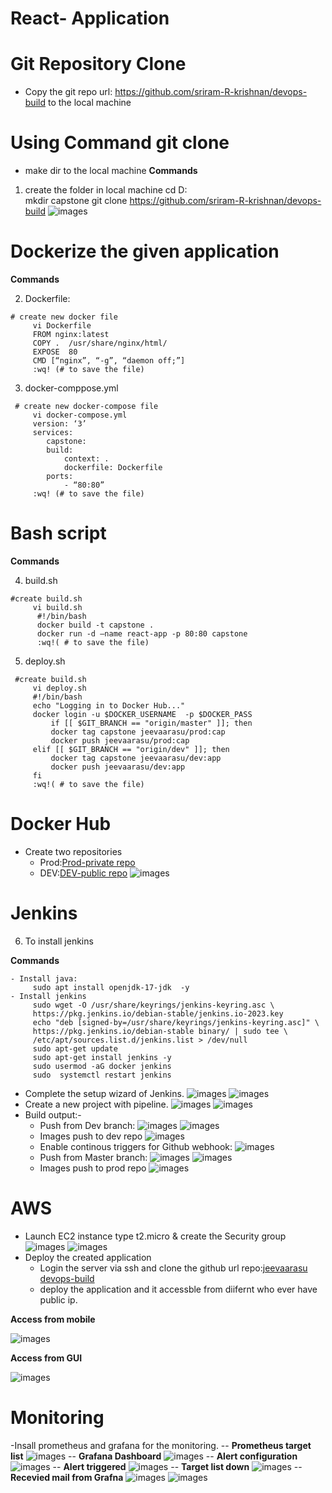 # React- Application
# Git Repository Clone
- Copy the git repo url: https://github.com/sriram-R-krishnan/devops-build to the local machine
# Using Command git clone
- make dir to the local machine
**Commands**
1. create the folder in local machine
      cd D:\
      mkdir capstone
      git clone https://github.com/sriram-R-krishnan/devops-build
      ![images](https://github.com/JeevaArasu/devops_build/blob/dev/images/Screenshot%202024-04-07%20231057.png)

# Dockerize the given application
**Commands** 

2. Dockerfile:
```
# create new docker file
  	 vi Dockerfile
   	 FROM nginx:latest
  	 COPY .  /usr/share/nginx/html/
  	 EXPOSE  80
  	 CMD [“nginx”, “-g”, “daemon off;”]
	 :wq! (# to save the file)
``` 
3. docker-comppose.yml
```
 # create new docker-compose file
   	 vi docker-compose.yml
	 version: ‘3’
	 services:
	 	capstone: 
		build: 
			context: .
			dockerfile: Dockerfile
		ports:
		    - “80:80”
	 :wq! (# to save the file)
```
# Bash script
**Commands** 

4. build.sh
 ```
 #create build.sh
	  vi build.sh
	   #!/bin/bash
	   docker build -t capstone .
	   docker run -d –name react-app -p 80:80 capstone
	   :wq!( # to save the file)
```
5. deploy.sh
```
 #create build.sh
	 vi deploy.sh
	 #!/bin/bash
  	 echo "Logging in to Docker Hub..."
  	 docker login -u $DOCKER_USERNAME  -p $DOCKER_PASS
    	 if [[ $GIT_BRANCH == "origin/master" ]]; then
    	 docker tag capstone jeevaarasu/prod:cap
    	 docker push jeevaarasu/prod:cap
  	 elif [[ $GIT_BRANCH == "origin/dev" ]]; then
    	 docker tag capstone jeevaarasu/dev:app
    	 docker push jeevaarasu/dev:app
	 fi
	 :wq!( # to save the file)
```
# Docker Hub
- Create two repositories 
	- Prod:[Prod-private repo](https://hub.docker.com/repository/docker/jeevaarasu/prod/)
	- DEV:[DEV-public repo](https://hub.docker.com/repository/docker/jeevaarasu/dev/)
	  ![images](https://github.com/JeevaArasu/devops_build/blob/dev/images/Screenshot%202024-04-08%20213115.png)
# Jenkins
 6. To install jenkins
    
**Commands** 
```
- Install java:
	 sudo apt install openjdk-17-jdk  -y 
- Install jenkins
  	 sudo wget -O /usr/share/keyrings/jenkins-keyring.asc \
	 https://pkg.jenkins.io/debian-stable/jenkins.io-2023.key
  	 echo "deb [signed-by=/usr/share/keyrings/jenkins-keyring.asc]" \
  	 https://pkg.jenkins.io/debian-stable binary/ | sudo tee \
  	 /etc/apt/sources.list.d/jenkins.list > /dev/null
  	 sudo apt-get update
  	 sudo apt-get install jenkins -y
  	 sudo usermod -aG docker jenkins
  	 sudo  systemctl restart jenkins
```
- Complete the setup wizard of Jenkins.
  ![images](https://github.com/JeevaArasu/devops_build/blob/dev/images/Screenshot%202024-04-08%20224559.png)
  ![images](https://github.com/JeevaArasu/devops_build/blob/dev/images/Screenshot%202024-04-08%20224725.png)
- Create a new project with pipeline.
  ![images](https://github.com/JeevaArasu/devops_build/blob/dev/images/Screenshot%202024-04-08%20225000.png)
  ![images](https://github.com/JeevaArasu/devops_build/blob/dev/images/Screenshot%202024-04-08%20225042.png)
- Build output:-
  - Push from Dev branch:
  	   ![images](https://github.com/JeevaArasu/devops_build/blob/dev/images/Screenshot%202024-04-08%20233642.png)
  	   ![images](https://github.com/JeevaArasu/devops_build/blob/dev/images/Screenshot%202024-04-08%20233732.png)
  - Images push to dev repo
  	   ![images](https://github.com/JeevaArasu/devops_build/blob/dev/images/Screenshot%202024-04-08%20234425.png)
  - Enable continous triggers for Github webhook:
    	   ![images](https://github.com/JeevaArasu/devops_build/blob/dev/images/Screenshot%202024-04-08%20234113.png)
  - Push from Master branch:
	  ![images](https://github.com/JeevaArasu/devops_build/blob/dev/images/Screenshot%202024-04-08%20234304.png)
          ![images](https://github.com/JeevaArasu/devops_build/blob/dev/images/Screenshot%202024-04-08%20234335.png)
   - Images push to prod repo
   	  ![images](https://github.com/JeevaArasu/devops_build/blob/dev/images/Screenshot%202024-04-08%20234459.png)
       	
# AWS
- Launch EC2 instance type t2.micro & create the Security group
  ![images](https://github.com/JeevaArasu/devops_build/blob/dev/images/Screenshot%202024-04-09%20230525.png)
  ![images](https://github.com/JeevaArasu/devops_build/blob/dev/images/Screenshot%202024-04-09%20230346.png)
- Deploy the created application
  	- Login the server via ssh and clone the github url repo:[jeevaarasu devops-build](https://github.com/JeevaArasu/devops_build.git)
  	- deploy the application and it accessble from diifernt who ever have public ip.
  	  
**Access from mobile**

![images](https://github.com/JeevaArasu/devops_build/blob/dev/images/WhatsApp%20Image%202024-04-10%20at%2008.11.19_18bb47b7.jpg)

**Access from GUI**

![images](https://github.com/JeevaArasu/devops_build/blob/dev/images/Screenshot%202024-04-10%20104403.png)

# Monitoring
-Insall prometheus and grafana for the monitoring.
	-- **Prometheus target list**
![images](https://github.com/JeevaArasu/devops_build/blob/dev/images/Screenshot%202024-04-10%20095404.png)
	-- **Grafana Dashboard**
![images](https://github.com/JeevaArasu/devops_build/blob/dev/images/Screenshot%202024-04-10%20100844.png)
	-- **Alert configuration**
![images](https://github.com/JeevaArasu/devops_build/blob/dev/images/Screenshot%202024-04-10%20101915.png)
	-- **Alert triggered**
 ![images](https://github.com/JeevaArasu/devops_build/blob/dev/images/Screenshot%202024-04-10%20102039.png)
 	-- **Target list down**
 ![images](https://github.com/JeevaArasu/devops_build/blob/dev/images/Screenshot%202024-04-10%20102110.png)
 	-- **Recevied mail from Grafna**
![images](https://github.com/JeevaArasu/devops_build/blob/dev/images/Screenshot%202024-04-10%20102446.png)
![images](https://github.com/JeevaArasu/devops_build/blob/dev/images/Screenshot%202024-04-10%20102249.png)


  
  


